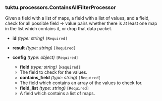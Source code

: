 ### tuktu.processors.ContainsAllFilterProcessor
Given a field with a list of maps, a field with a list of values, and a field, check for all possible field -> value pairs whether there is at least one map in the list which contains it, or drop that data packet.

  * **id** *(type: string)* `[Required]`

  * **result** *(type: string)* `[Required]`

  * **config** *(type: object)* `[Required]`

    * **field** *(type: string)* `[Required]`
    - The field to check for the values.

    * **contains_field** *(type: string)* `[Required]`
    - The field which contains an array of the values to check for.

    * **field_list** *(type: string)* `[Required]`
    - A field which contains a list of maps.

